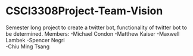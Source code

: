 # CSCI3308Project-Team-Vision
Semester long project to create a twitter bot, functionality of twitter bot to be determined.
Members:
-Michael Condon	
-Matthew Kaiser	
-Maxwell Lambek	
-Spencer Negri	
-Chiu Ming Tsang	
